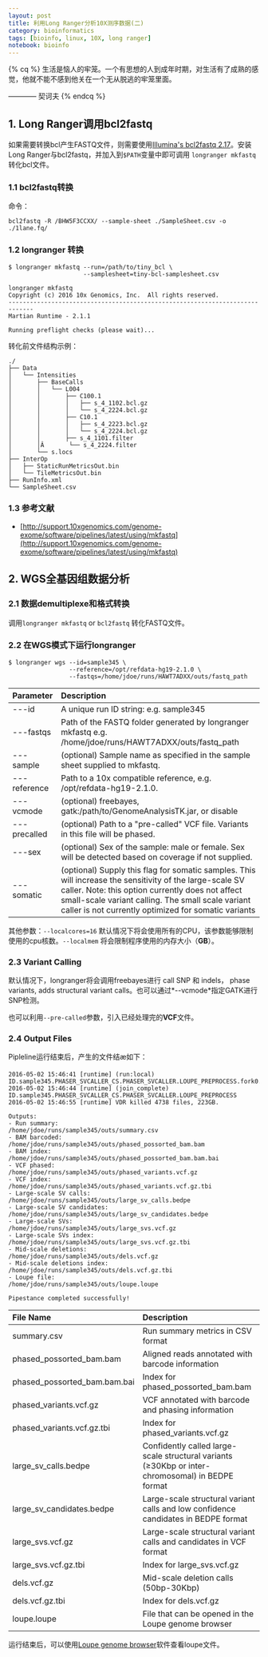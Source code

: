 ```yaml
---
layout: post
title: 利用Long Ranger分析10X测序数据(二)
category: bioinformatics
tags: [bioinfo, linux, 10X, long ranger]
notebook: bioinfo
---
```


{% cq %}
生活是恼人的牢笼。一个有思想的人到成年时期，对生活有了成熟的感觉，他就不能不感到他关在一个无从脱逃的牢笼里面。

———— 契诃夫
{% endcq %}

<!-- more -->

## 1. Long Ranger调用bcl2fastq

如果需要转换bcl产生FASTQ文件，则需要使用[Illumina's bcl2fastq 2.17](http://support.illumina.com/downloads/bcl2fastq_conversion_software.html)。安装Long Ranger与bcl2fastq，并加入到`$PATH`变量中即可调用 `longranger mkfastq`转化bcl文件。

### 1.1 bcl2fastq转换

命令：

```
bcl2fastq -R /BHW5F3CCXX/ --sample-sheet ./SampleSheet.csv -o ./1lane.fq/
```

### 1.2 longranger 转换

```
$ longranger mkfastq --run=/path/to/tiny_bcl \
                     --samplesheet=tiny-bcl-samplesheet.csv

longranger mkfastq
Copyright (c) 2016 10x Genomics, Inc.  All rights reserved.
-----------------------------------------------------------------------------
Martian Runtime - 2.1.1

Running preflight checks (please wait)...
```

转化前文件结构示例：

```
./
├── Data
│   └── Intensities
│       ├── BaseCalls
│       │   └── L004
│       │       ├── C100.1
│       │       │   ├── s_4_1102.bcl.gz
│       │       │   └── s_4_2224.bcl.gz
│       │       ├── C10.1
│       │       │   ├── s_4_2223.bcl.gz
│       │       │   └── s_4_2224.bcl.gz
│       │       ├── s_4_1101.filter
│       │Â       └── s_4_2224.filter
│       └── s.locs
├── InterOp
│   ├── StaticRunMetricsOut.bin
│   └── TileMetricsOut.bin
├── RunInfo.xml
└── SampleSheet.csv
```

### 1.3 参考文献

 - [http://support.10xgenomics.com/genome-exome/software/pipelines/latest/using/mkfastq](http://support.10xgenomics.com/genome-exome/software/pipelines/latest/using/mkfastq)

## 2. WGS全基因组数据分析

### 2.1 数据demultiplexe和格式转换

调用`longranger mkfastq` or `bcl2fastq` 转化FASTQ文件。

### 2.2 在WGS模式下运行longranger

```
$ longranger wgs --id=sample345 \
                 --reference=/opt/refdata-hg19-2.1.0 \
                 --fastqs=/home/jdoe/runs/HAWT7ADXX/outs/fastq_path
```

| Parameter      |    Description |
| :-------- | :--------|
| ---id  | A unique run ID string: e.g. sample345  |
| ---fastqs  | Path of the FASTQ folder generated by longranger mkfastq e.g. /home/jdoe/runs/HAWT7ADXX/outs/fastq_path  |
| ---sample  | (optional) Sample name as specified in the sample sheet supplied to mkfastq.  |
| ---reference  | Path to a 10x compatible reference, e.g. /opt/refdata-hg19-2.1.0.  |
| ---vcmode  | (optional) freebayes, gatk:/path/to/GenomeAnalysisTK.jar, or disable  |
| ---precalled  | (optional) Path to a "pre-called" VCF file. Variants in this file will be phased.  |
| ---sex  |  (optional) Sex of the sample: male or female. Sex will be detected based on coverage if not supplied.  |
| ---somatic  | (optional) Supply this flag for somatic samples. This will increase the sensitivity of the large-scale SV caller. Note: this option currently does not affect small-scale variant calling. The small scale variant caller is not currently optimized for somatic variants  |

其他参数：`--localcores=16` 默认情况下将会使用所有的CPU，该参数能够限制使用的cpu核数。`--localmem` 将会限制程序使用的内存大小（**GB**）。

### 2.3 Variant Calling

默认情况下，longranger将会调用freebayes进行 call SNP 和 indels， phase variants, adds structural variant calls。也可以通过*--vcmode*指定GATK进行SNP检测。

也可以利用`--pre-called`参数，引入已经处理完的**VCF**文件。

### 2.4 Output Files

Pipleline运行结束后，产生的文件结æ如下：

```
2016-05-02 15:46:41 [runtime] (run:local)       ID.sample345.PHASER_SVCALLER_CS.PHASER_SVCALLER.LOUPE_PREPROCESS.fork0.join
2016-05-02 15:46:44 [runtime] (join_complete)   ID.sample345.PHASER_SVCALLER_CS.PHASER_SVCALLER.LOUPE_PREPROCESS
2016-05-02 15:46:55 [runtime] VDR killed 4738 files, 223GB.

Outputs:
- Run summary:               /home/jdoe/runs/sample345/outs/summary.csv
- BAM barcoded:              /home/jdoe/runs/sample345/outs/phased_possorted_bam.bam
- BAM index:                 /home/jdoe/runs/sample345/outs/phased_possorted_bam.bam.bai
- VCF phased:                /home/jdoe/runs/sample345/outs/phased_variants.vcf.gz
- VCF index:                 /home/jdoe/runs/sample345/outs/phased_variants.vcf.gz.tbi
- Large-scale SV calls:      /home/jdoe/runs/sample345/outs/large_sv_calls.bedpe
- Large-scale SV candidates: /home/jdoe/runs/sample345/outs/large_sv_candidates.bedpe
- Large-scale SVs:           /home/jdoe/runs/sample345/outs/large_svs.vcf.gz
- Large-scale SVs index:     /home/jdoe/runs/sample345/outs/large_svs.vcf.gz.tbi
- Mid-scale deletions:       /home/jdoe/runs/sample345/outs/dels.vcf.gz
- Mid-scale deletions index: /home/jdoe/runs/sample345/outs/dels.vcf.gz.tbi
- Loupe file:                /home/jdoe/runs/sample345/outs/loupe.loupe

Pipestance completed successfully!
```

| File Name  | Description |
| :-------- | :--------|
|summary.csv  | Run summary metrics in CSV format |
|phased_possorted_bam.bam  |  Aligned reads annotated with barcode information |
|phased_possorted_bam.bam.bai  |  Index for phased_possorted_bam.bam |
|phased_variants.vcf.gz  |  VCF annotated with barcode and phasing information |
|phased_variants.vcf.gz.tbi  |  Index for phased_variants.vcf.gz |
|large_sv_calls.bedpe  |  Confidently called large-scale structural variants (≥30Kbp or inter-chromosomal) in BEDPE format |
|large_sv_candidates.bedpe  | Large-scale structural variant calls and low confidence candidates in BEDPE format |
|large_svs.vcf.gz  |  Large-scale structural variant calls and candidates in VCF format |
|large_svs.vcf.gz.tbi  |  Index for large_svs.vcf.gz |
|dels.vcf.gz | Mid-scale deletion calls (50bp-30Kbp) |
|dels.vcf.gz.tbi |  Index for dels.vcf.gz |
|loupe.loupe  | File that can be opened in the Loupe genome browser |

运行结束后，可以使用[Loupe genome browser](http://support.10xgenomics.com/genome-exome/software/visualization/latest/getting-started)软件查看loupe文件。

